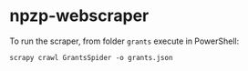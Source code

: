 # npzp-webscraper

To run the scraper, from folder `grants` execute in PowerShell: <br />

    scrapy crawl GrantsSpider -o grants.json
